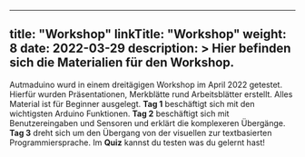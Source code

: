 
---
title: "Workshop"
linkTitle: "Workshop"
weight: 8
date: 2022-03-29
description: >
  Hier befinden sich die Materialien für den Workshop.  
---

Autmaduino wurd in einem dreitägigen Workshop im April 2022 getestet. Hierfür wurden Präsentationen, Merkblätte rund Arbeitsblätter erstellt. Alles Material ist für Beginner ausgelegt. **Tag 1** beschäftigt sich mit den wichtigsten Arduino Funktionen. **Tag 2** beschäftigt sich mit Benutzereingaben und Sensoren und erklärt die komplexeren Übergänge. **Tag 3** dreht sich um den Übergang von der visuellen zur textbasierten Programmiersprache. Im **Quiz** kannst du testen was du gelernt hast!